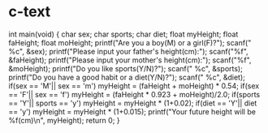 # c-text

int main(void)
{
    char sex;
    char sports;
    char diet;
    float myHeight;
    float faHeight;
    float moHeight;
    printf("Are you a boy(M) or a girl(F)?");
    scanf(" %c", &sex);
    printf("Please input your father's height(cm):");
    scanf("%f", &faHeight);
    printf("Please input your mother's height(cm):");
    scanf("%f", &moHeight);
    printf("Do you like sports(Y/N)?");
    scanf(" %c", &sports);
    printf("Do you have a good habit or a diet(Y/N)?");
    scanf(" %c", &diet);
    if(sex == 'M'|| sex == 'm')
        myHeight = (faHeight + moHeight) * 0.54;
    if(sex == 'F'|| sex == 'f')
        myHeight = (faHeight * 0.923 + moHeight)/2.0;
    if(sports == 'Y'|| sports == 'y')
        myHeight = myHeight * (1+0.02);
    if(diet == 'Y'|| diet == 'y')
        myHeight = myHeight * (1+0.015);
    printf("Your future height will be %f(cm)\n", myHeight);
    return 0;
}
